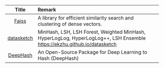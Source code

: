| Title | Remark |
| :----: | :---- |
| [Faiss](https://github.com/facebookresearch/faiss)|A library for efficient similarity search and clustering of dense vectors.|
|[datasketch](https://github.com/ekzhu/datasketch)|MinHash, LSH, LSH Forest, Weighted MinHash, HyperLogLog, HyperLogLog++, LSH Ensemble https://ekzhu.github.io/datasketch|
|[DeepHash](https://github.com/thulab/DeepHash)|An Open-Source Package for Deep Learning to Hash (DeepHash)|
